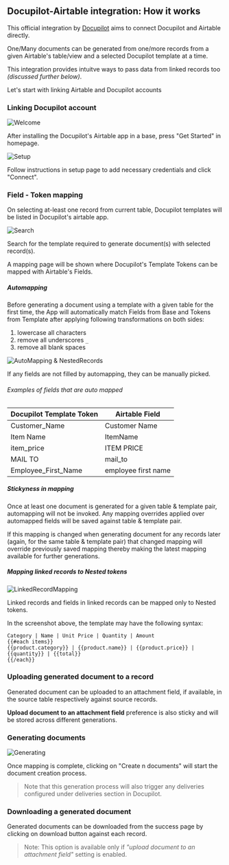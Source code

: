 ## Docupilot-Airtable integration: How it works

This official integration by [Docupilot](https://docupilot.app) aims to connect Docupilot and Airtable directly.

One/Many documents can be generated from one/more records from a given Airtable's table/view and a selected Docupilot template at a time.

This integration provides intuitve ways to pass data from linked records too _(discussed further below)_.

Let's start with linking Airtable and Docupilot accounts

### Linking Docupilot account

![Welcome](screenshots/1-welcome.png)

After installing the Docupilot's Airtable app in a base, press "Get Started" in homepage.

![Setup](screenshots/2-setup.png)

Follow instructions in setup page to add necessary credentials and click "Connect".

### Field - Token mapping

On selecting at-least one record from current table, Docupilot templates will be listed in Docupilot's airtable app.

![Search](screenshots/3-search.gif)

Search for the template required to generate document(s) with selected record(s).

A mapping page will be shown where Docupilot's Template Tokens can be mapped with Airtable's Fields.

##### Automapping

Before generating a document using a template with a given table for the first time,
the App will automatically match Fields from Base and Tokens from Template after
applying following transformations on both sides:
1. lowercase all characters
2. remove all underscores `_`
3. remove all blank spaces ` `

![AutoMapping & NestedRecords](screenshots/6-automapper-nested.gif)

If any fields are not filled by automapping, they can be manually picked.

###### Examples of fields that are auto mapped

| Docupilot Template Token | Airtable Field |
|--------------------------|----------------|
|Customer_Name			   | Customer Name	|
|Item Name			   	   | ItemName       |
|item_price 			   | ITEM PRICE		|
|MAIL TO	 			   | mail_to		|
|Employee_First_Name	   | employee first name|

##### Stickyness in mapping

Once at least one document is generated for a given table & template pair, automapping will not be invoked. Any mapping overrides applied over automapped fields will be saved against table & template pair.

If this mapping is changed when generating document for any records later (again, for the same table & template pair) that changed mapping will override previously saved mapping thereby making the latest mapping available for further generations.

##### Mapping linked records to Nested tokens

![LinkedRecordMapping](screenshots/7-mapping-linked-records.png)

Linked records and fields in linked records can be mapped only to Nested tokens.

In the screenshot above, the template may have the following syntax:

```
Category | Name | Unit Price | Quantity | Amount
{{#each items}}
{{product.category}} | {{product.name}} | {{product.price}} | {{quantity}} | {{total}}
{{/each}}
```

### Uploading generated document to a record

Generated document can be uploaded to an attachment field, if available, in the source table respectively against source records.

**Upload document to an attachment field** preference is also sticky and will be stored across different generations.

### Generating documents

![Generating](screenshots/8-generating.gif)

Once mapping is complete, clicking on "Create n documents" will start the document creation process.

> Note that this generation process will also trigger any deliveries configured under
> deliveries section in Docupilot.

### Downloading a generated document

Generated documents can be downloaded from the success page by clicking on download button
against each record.

> Note: This option is available only if _"upload document to an attachment field"_ setting is enabled.
